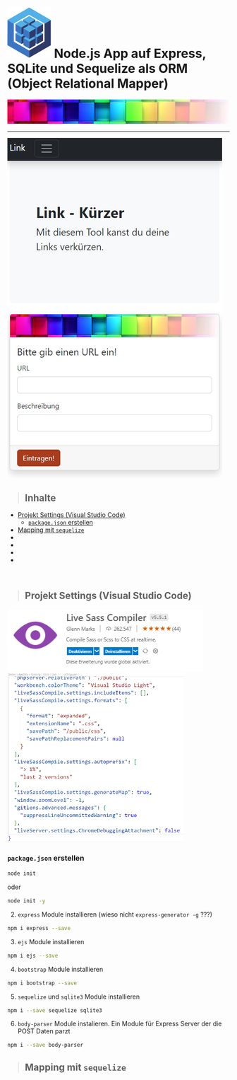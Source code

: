  # <a href="https://sequelize.org/"><img src="/public/img/logo.svg" width="99px" alt="Sequelize Logo"></a> Node.js App auf Express, SQLite und Sequelize als ORM (Object Relational Mapper)

![](/public/img/colorful-wall_sm1.png)

---
![app look nice](/public/img/app.png)

>## Inhalte 

- [Projekt Settings (Visual Studio Code)](#projekt-settings-visual-studio-code)
  - [`package.json` erstellen](#packagejson-erstellen)
- [Mapping mit `sequelize`](#mapping-mit-sequelize)
- []()
- []()
- []()
- []()

<br>

>## Projekt Settings (Visual Studio Code)

![](/public/img/LiveSassCompiler.png)![](/public/img/settings.json4LSC_sm.png)

### `package.json` erstellen ###

```bash
node init 
```

oder

```bash
node init -y
```

2. `express` Module installieren (wieso nicht `express-generator -g` ???)

```bash
npm i express --save 
```

3. `ejs` Module installieren

```bash
npm i ejs --save 
```

4. `bootstrap` Module installieren

```bash
npm i bootstrap --save 
```

5. `sequelize` und `sqlite3` Module installieren

```bash
npm i --save sequelize sqlite3
```

6. `body-parser` Module instalieren. Ein Module für  Express Server der die POST Daten parzt

```bash
npm i --save body-parser
```

>## Mapping mit `sequelize`